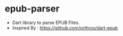# epub-parser
* Dart library to parse EPUB Files. 
* Inspired By : https://github.com/orthros/dart-epub
